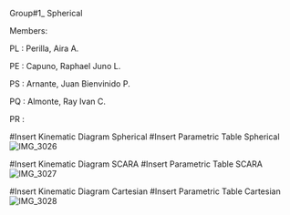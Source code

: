 Group#1_ Spherical

Members:

PL  : Perilla, Aira A.

PE  : Capuno, Raphael Juno L.

PS  : Arnante, Juan Bienvinido P.

PQ  : Almonte, Ray Ivan C.

PR  :


#Insert Kinematic Diagram Spherical
#Insert Parametric Table Spherical
![IMG_3026](https://github.com/Bien21-00590/SPHERICAL_G1_Assignment_2024/assets/157706256/e0568b36-db0b-4844-92c8-a6210fdc31c3)
 
#Insert Kinematic Diagram SCARA
#Insert Parametric Table SCARA
![IMG_3027](https://github.com/Bien21-00590/SPHERICAL_G1_Assignment_2024/assets/157706256/65825d23-d8fc-48f6-864b-1e7421c8e739)

#Insert Kinematic Diagram Cartesian
#Insert Parametric Table Cartesian
 ![IMG_3028](https://github.com/Bien21-00590/SPHERICAL_G1_Assignment_2024/assets/157706256/2a1b3ff4-8eb2-4cf9-8ed0-154a806870aa)

